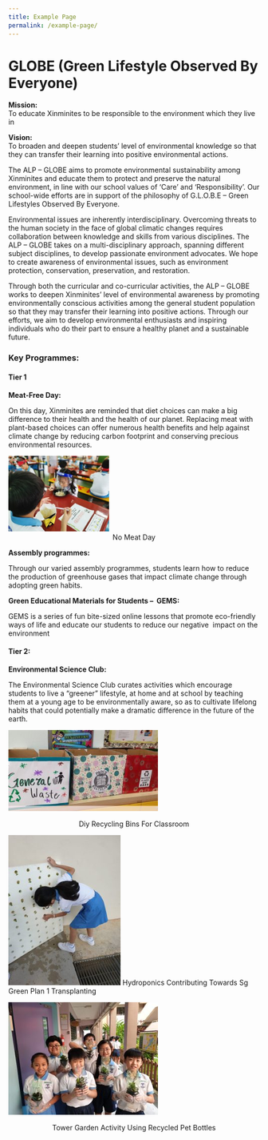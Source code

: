 ```yaml
---
title: Example Page
permalink: /example-page/
---
```

# **GLOBE (Green Lifestyle Observed By Everyone)**

**Mission:**    
To educate Xinminites to be responsible to the environment which they live in

**Vision:**    
To broaden and deepen students’ level of environmental knowledge so that they can transfer their learning into positive environmental actions.

The ALP – GLOBE aims to promote environmental sustainability among Xinminites and educate them to protect and preserve the natural environment, in line with our school values of ‘Care’ and ‘Responsibility’. Our school-wide efforts are in support of the philosophy of G.L.O.B.E – Green Lifestyles Observed By Everyone.

Environmental&nbsp;issues are inherently&nbsp;interdisciplinary. Overcoming threats to the human society in the face of global climatic changes requires collaboration between knowledge and skills from various disciplines. The ALP – GLOBE takes on a multi-disciplinary approach, spanning different subject disciplines, to develop passionate environment advocates. We hope to create awareness of environmental issues, such as environment protection, conservation, preservation, and restoration.

Through both the curricular and co-curricular activities, the ALP – GLOBE works to deepen Xinminites’ level of environmental awareness by promoting environmentally conscious activities among the general student population so that they may transfer their learning into positive actions. Through our efforts, we aim to develop environmental enthusiasts and inspiring individuals who do their part to ensure a healthy planet and a sustainable future.

### Key Programmes:

#### Tier 1

**Meat-Free Day:**

On this day, Xinminites are reminded that diet choices can make a big difference to their health and the health of our planet. Replacing meat with plant-based choices can offer numerous health benefits and help against climate change by reducing carbon footprint and conserving precious environmental resources.

<img style="width:40%" src="/images/No-Meat-Day-300x225.jpg">
<center>No Meat Day</center>

**Assembly programmes:**

Through our varied assembly programmes, students learn how to reduce the production of greenhouse gases that impact climate change through adopting green habits.

**Green Educational Materials for Students – &nbsp;GEMS:**

GEMS is a series of fun bite-sized online lessons that promote eco-friendly ways of life and educate our students to reduce our negative&nbsp; impact on the environment

#### Tier 2:

**Environmental Science Club:**

The Environmental Science Club curates activities which encourage students to live a “greener” lifestyle, at home and at school by teaching them at a young age to be environmentally aware, so as to cultivate lifelong habits that could potentially make a dramatic difference in the future of the earth.

![](/images/DIY-Recycling-Bins-for-classroom-300x162.jpg)
<center>Diy Recycling Bins For Classroom</center>

![](/images/Hydroponics_Contributing-Towards-SG-Green-Plan_1-Transplanting-225x300.jpeg)
Hydroponics Contributing Towards Sg Green Plan 1 Transplanting

![](/images/Tower-Garden-Activity-Using-Recycled-PET-Bottles-300x225.jpeg)
<center>Tower Garden Activity Using Recycled Pet Bottles</center>

